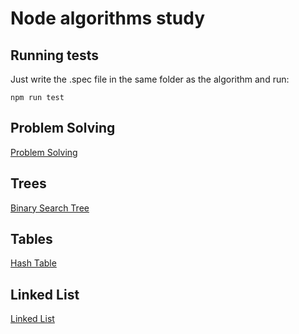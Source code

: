 # Node algorithms study

## Running tests

Just write the .spec file in the same folder as the algorithm and run:

```
npm run test
```

## Problem Solving

[Problem Solving](/src/problem-solving/)

## Trees

[Binary Search Tree](/src/bst/)

## Tables

[Hash Table](/src/hashtable/)

## Linked List

[Linked List](/src/linkedlist/)

